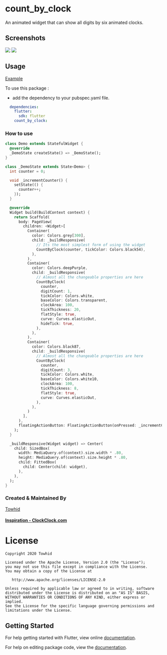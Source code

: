 # count_by_clock

An animated widget that can show all digits by six animated clocks.

## Screenshots

<img src="https://raw.githubusercontent.com/meTowhid/count_by_clock/master/preview/1.gif" /> 
<img src="https://raw.githubusercontent.com/meTowhid/count_by_clock/master/preview/2.gif" />

## Usage

[Example](https://github.com/meTowhid/count_by_clock/blob/master/example/lib/main.dart)

To use this package :

* add the dependency to your pubspec.yaml file.

```yaml
  dependencies:
    flutter:
      sdk: flutter
    count_by_clock:
```

### How to use

```dart
class Demo extends StatefulWidget {
  @override
  _DemoState createState() => _DemoState();
}

class _DemoState extends State<Demo> {
  int counter = 0;

  void _incrementCounter() {
    setState(() {
      counter++;
    });
  }

  @override
  Widget build(BuildContext context) {
    return Scaffold(
      body: PageView(
        children: <Widget>[
          Container(
            color: Colors.grey[300],
            child: _buildResponsive(
              // Its the most simplest form of using the widget
              CountByClock(counter, tickColor: Colors.black54),
            ),
          ),
          Container(
            color: Colors.deepPurple,
            child: _buildResponsive(
              // Almost all the changeable properties are here
              CountByClock(
                counter,
                digitCount: 1,
                tickColor: Colors.white,
                baseColor: Colors.transparent,
                clockArea: 100,
                tickThickness: 20,
                flatStyle: true,
                curve: Curves.elasticOut,
                hideTick: true,
              ),
            ),
          ),
          Container(
            color: Colors.black87,
            child: _buildResponsive(
              // Almost all the changeable properties are here
              CountByClock(
                counter,
                digitCount: 3,
                tickColor: Colors.white,
                baseColor: Colors.white10,
                clockArea: 100,
                tickThickness: 8,
                flatStyle: true,
                curve: Curves.elasticOut,
              ),
            ),
          )
        ],
      ),
      floatingActionButton: FloatingActionButton(onPressed: _incrementCounter, child: Icon(Icons.add)),
    );
  }

  _buildResponsive(Widget widget) => Center(
    child: SizedBox(
      width: MediaQuery.of(context).size.width * .80,
      height: MediaQuery.of(context).size.height * .80,
      child: FittedBox(
        child: Center(child: widget),
      ),
    ),
  );
}
```

### Created & Maintained By

[Towhid](https://github.com/meTowhid)

#### [Inspiration - ClockClock.com](https://clockclock.com)

# License

    Copyright 2020 Towhid

    Licensed under the Apache License, Version 2.0 (the "License");
    you may not use this file except in compliance with the License.
    You may obtain a copy of the License at

       http://www.apache.org/licenses/LICENSE-2.0

    Unless required by applicable law or agreed to in writing, software
    distributed under the License is distributed on an "AS IS" BASIS,
    WITHOUT WARRANTIES OR CONDITIONS OF ANY KIND, either express or implied.
    See the License for the specific language governing permissions and
    limitations under the License.


## Getting Started

For help getting started with Flutter, view online [documentation](https://flutter.io/).

For help on editing package code, view the [documentation](https://flutter.io/developing-packages/).
